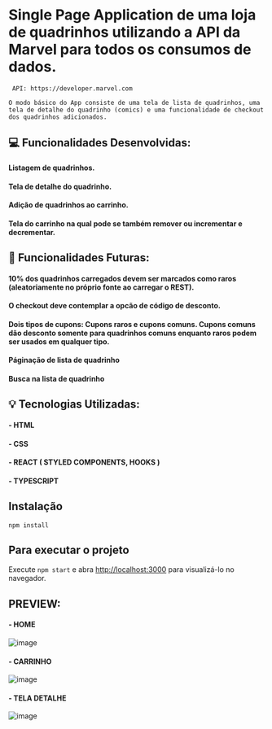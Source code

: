 # Single Page Application de uma loja de quadrinhos utilizando a API da Marvel para todos os consumos de dados.
     API: https://developer.marvel.com
 
 `O modo básico do App consiste de uma tela de lista de quadrinhos, uma tela de detalhe do quadrinho (comics) e uma funcionalidade de checkout dos quadrinhos adicionados.`

##  💻 Funcionalidades Desenvolvidas: 
#### Listagem de quadrinhos.
#### Tela de detalhe do quadrinho.
#### Adição de quadrinhos ao carrinho.
#### Tela do carrinho na qual pode se também remover ou incrementar e decrementar.

## 🔧 Funcionalidades Futuras:
#### 10% dos quadrinhos carregados devem ser marcados como raros (aleatoriamente no próprio fonte ao carregar o REST).
#### O checkout deve contemplar a opcão de código de desconto.
#### Dois tipos de cupons: Cupons raros e cupons comuns. Cupons comuns dão desconto somente para quadrinhos comuns enquanto raros podem ser usados em qualquer tipo.
#### Páginação de lista de quadrinho
#### Busca na lista de quadrinho

## 💡 Tecnologias Utilizadas:
#### - HTML
#### - CSS
#### - REACT ( STYLED COMPONENTS, HOOKS )
#### - TYPESCRIPT

## Instalação

`npm install`

## Para executar o projeto

Execute `npm start` e abra [http://localhost:3000](http://localhost:3000) para visualizá-lo no navegador.

## PREVIEW:
 #### - HOME
![image](https://user-images.githubusercontent.com/89668742/156704848-3c9c78c3-e449-4fed-8e25-e86cf749a749.png)
 #### - CARRINHO
![image](https://user-images.githubusercontent.com/89668742/156704898-590fcc0b-adcc-4e68-b77c-7a42d1ae6702.png)
 #### - TELA DETALHE
![image](https://user-images.githubusercontent.com/89668742/156704916-54c19b65-3619-415b-92a8-f8535a47b766.png)
